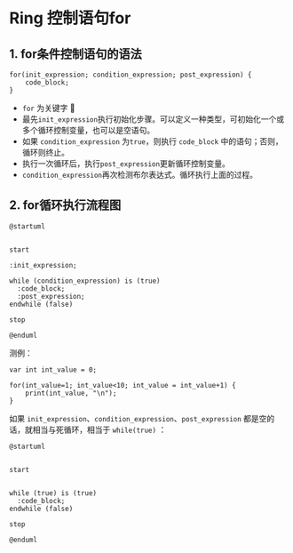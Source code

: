 # Ring 控制语句for

## 1. for条件控制语句的语法


```ring
for(init_expression; condition_expression; post_expression) {
    code_block;
}
```

- ```for``` 为关键字 📌
- 最先```init_expression```执行初始化步骤。可以定义一种类型，可初始化一个或多个循环控制变量，也可以是空语句。
- 如果 ```condition_expression``` 为```true```，则执行 ```code_block``` 中的语句；否则，循环则终止。
-  执行一次循环后，执行```post_expression```更新循环控制变量。
- ```condition_expression```再次检测布尔表达式。循环执行上面的过程。







## 2. for循环执行流程图

```plantuml
@startuml


start

:init_expression;

while (condition_expression) is (true)
  :code_block;
  :post_expression;
endwhile (false)

stop

@enduml
```




测例：
```ring
var int int_value = 0;

for(int_value=1; int_value<10; int_value = int_value+1) {
    print(int_value, "\n");
}

```


如果 ```init_expression```、```condition_expression```、```post_expression``` 都是空的话，就相当与死循环，相当于 ```while(true)``` ：

```plantuml
@startuml


start


while (true) is (true)
  :code_block;
endwhile (false)

stop

@enduml
```

